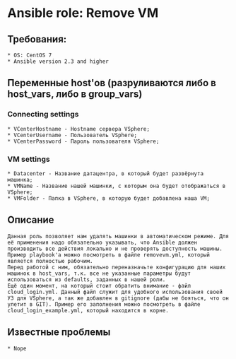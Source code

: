 # Ansible role: Remove VM

## Требования:
    * OS: CentOS 7
    * Ansible version 2.3 and higher

## Переменные host'ов (разруливаются либо в host_vars, либо в group_vars)
### Connecting settings
    * VCenterHostname - Hostname сервера VSphere;
    * VCenterUsername - Пользователь VSphere;
    * VCenterPassword - Пароль пользователя VSphere;

### VM settings
    * Datacenter - Название датацентра, в который будет развёрнута машинка;
    * VMName - Название нашей машинки, с которым она будет отображаться в VSphere;
    * VMFolder - Папка в VSphere, в которую будет добавлена наша VM;

## Описание
    Данная роль позволяет нам удалять машинки в автоматическом режиме. Для её применения надо обязательно указывать, что Ansible должен производить все действия локально и не проверять доступность машины. Пример playbook'а можно посмотреть в файле removevm.yml, который является полностью рабочим.
    Перед работой с ним, обязательно переназначьте конфигурацию для наших машинок в host_vars, т.к. все не указанные параметры будут использоваться из defaults, заданных в нашей роли.
    Ещё один момент, на который стоит обратить внимание - файл cloud_login.yml. Данный файл служит для удобного использования своей УЗ для VSphere, а так же добавлен в gitignore (дабы не бояться, что он улетит в GIT). Пример его заполнения можно посмотреть в файле cloud_login_example.yml, который находится в корне.

## Известные проблемы
    * Nope
